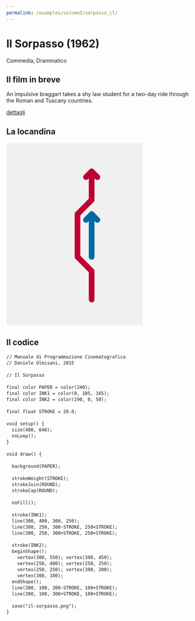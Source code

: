 ```yaml
---
permalink: /examples/volume3/sorpasso_il/
---
```

# Il Sorpasso (1962)

Commedia, Drammatico

## Il film in breve
An impulsive braggart takes a shy law student for a two-day ride through the Roman and Tuscany countries.

[dettagli](https://www.imdb.com/title/tt0056512/)

## La locandina
<img src="il-sorpasso.png"  width="360px" title="Il Sorpasso">


## Il codice
```processing
// Manuale di Programmazione Cinematografica
// Daniele Olmisani, 2015

// Il Sorpasso

final color PAPER = color(240);
final color INK1 = color(0, 105, 165);
final color INK2 = color(190, 0, 50);

final float STROKE = 20.0;

void setup() {
  size(480, 640);
  noLoop();
}

void draw() {
  
  background(PAPER);
  
  strokeWeight(STROKE);
  strokeJoin(ROUND);
  strokeCap(ROUND);
  
  noFill();
  
  stroke(INK1);
  line(300, 400, 300, 250);
  line(300, 250, 300-STROKE, 250+STROKE);
  line(300, 250, 300+STROKE, 250+STROKE);
  
  stroke(INK2);
  beginShape();
    vertex(300, 550); vertex(300, 450);
    vertex(250, 400); vertex(250, 250);
    vertex(250, 250); vertex(300, 200);
    vertex(300, 100);
  endShape();
  line(300, 100, 300-STROKE, 100+STROKE);
  line(300, 100, 300+STROKE, 100+STROKE);
  
  save("il-sorpasso.png");
}
```
